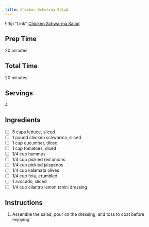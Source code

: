 ```yaml
---
title: Chicken Schwarma Salad
---
```


!!!tip "Link"
    [Chicken Schwarma Salad](https://www.closetcooking.com/chicken-schwarma-salad)

## Prep Time
20 minutes

## Total Time
20 minutes

## Servings
4

## Ingredients
- [ ] 6 cups lettuce, sliced
- [ ] 1 pound chicken schwarma, sliced
- [ ] 1 cup cucumber, diced
- [ ] 1 cup tomatoes, diced
- [ ] 1/4 cup hummus
- [ ] 1/4 cup pickled red onions
- [ ] 1/4 cup pickled jalapenos
- [ ] 1/4 cup kalamata olives
- [ ] 1/4 cup feta, crumbled
- [ ] 1 avocado, sliced
- [ ] 1/4 cup cilantro lemon tahini dressing

## Instructions
1. Assemble the salad, pour on the dressing, and toss to coat before enjoying!